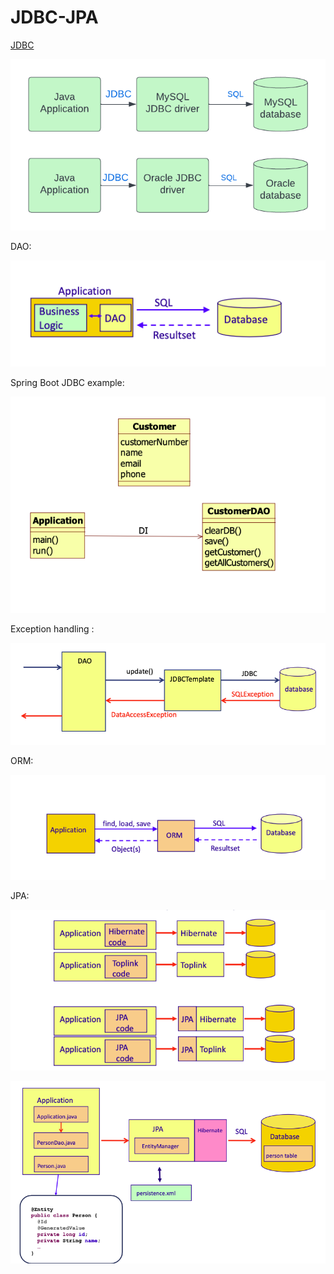 # JDBC-JPA

[JDBC](01-jdbc)

![](images/JDBC.png)

DAO:

![](images/dao.png)

Spring Boot JDBC example:

![](images/sbJdbc.png)

Exception handling :

![](images/exceptionhandling.png)

ORM:

![](images/orm.png)

JPA:

![](images/jpa.png)

![](images/jpaeg.png)
